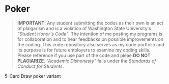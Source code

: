 Poker
=====

> **IMPORTANT**: Any student submitting the codes as their own is an act of plaigarism and 
is a violation of Washington State University's *"Student Honor's Code"*. The 
intention of me posting my programs is for collaboration and to hear 
feedbacks on possible improvements on the coding. This code repository also serves as my code 
portfolio and its purpose is for future employers to examine my coding skills. Please reference 
if you use part of the code and pleae **DO NOT PLAGIARIZE**. *"Academic Dishonesty"* falls under 
the *Standards of Conduct for Students*.

5-Card Draw poker variant
